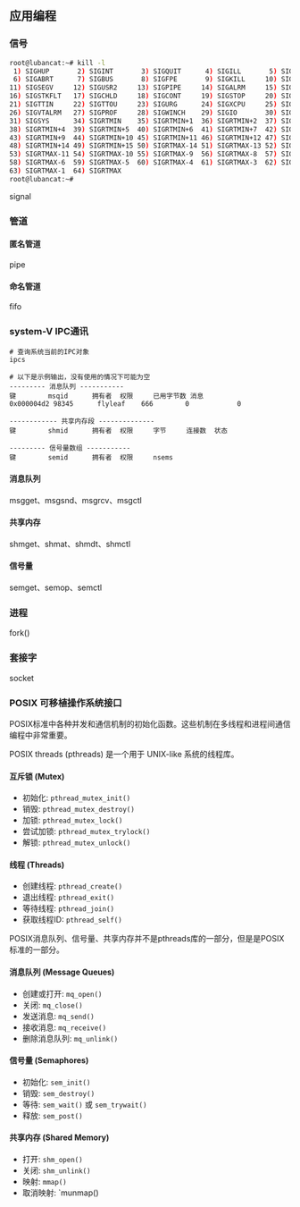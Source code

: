 ## 应用编程

### 信号

~~~sh
root@lubancat:~# kill -l
 1) SIGHUP       2) SIGINT       3) SIGQUIT      4) SIGILL       5) SIGTRAP
 6) SIGABRT      7) SIGBUS       8) SIGFPE       9) SIGKILL     10) SIGUSR1
11) SIGSEGV     12) SIGUSR2     13) SIGPIPE     14) SIGALRM     15) SIGTERM
16) SIGSTKFLT   17) SIGCHLD     18) SIGCONT     19) SIGSTOP     20) SIGTSTP
21) SIGTTIN     22) SIGTTOU     23) SIGURG      24) SIGXCPU     25) SIGXFSZ
26) SIGVTALRM   27) SIGPROF     28) SIGWINCH    29) SIGIO       30) SIGPWR
31) SIGSYS      34) SIGRTMIN    35) SIGRTMIN+1  36) SIGRTMIN+2  37) SIGRTMIN+3
38) SIGRTMIN+4  39) SIGRTMIN+5  40) SIGRTMIN+6  41) SIGRTMIN+7  42) SIGRTMIN+8
43) SIGRTMIN+9  44) SIGRTMIN+10 45) SIGRTMIN+11 46) SIGRTMIN+12 47) SIGRTMIN+13
48) SIGRTMIN+14 49) SIGRTMIN+15 50) SIGRTMAX-14 51) SIGRTMAX-13 52) SIGRTMAX-12
53) SIGRTMAX-11 54) SIGRTMAX-10 55) SIGRTMAX-9  56) SIGRTMAX-8  57) SIGRTMAX-7
58) SIGRTMAX-6  59) SIGRTMAX-5  60) SIGRTMAX-4  61) SIGRTMAX-3  62) SIGRTMAX-2
63) SIGRTMAX-1  64) SIGRTMAX
root@lubancat:~# 
~~~

signal

### 管道

#### 匿名管道

pipe

#### 命名管道

fifo

### system-V IPC通讯

~~~
# 查询系统当前的IPC对象
ipcs

# 以下是示例输出，没有使用的情况下可能为空
--------- 消息队列 -----------
键        msqid      拥有者  权限     已用字节数 消息
0x000004d2 98345      flyleaf    666        0            0

------------ 共享内存段 --------------
键        shmid      拥有者  权限     字节     连接数  状态

--------- 信号量数组 -----------
键        semid      拥有者  权限     nsems
~~~

#### 消息队列

msgget、msgsnd、msgrcv、msgctl

#### 共享内存

shmget、shmat、shmdt、shmctl

#### 信号量

semget、semop、semctl

### 进程

fork()

### 套接字

socket

### POSIX 可移植操作系统接口

POSIX标准中各种并发和通信机制的初始化函数。这些机制在多线程和进程间通信编程中非常重要。

POSIX threads (pthreads) 是一个用于 UNIX-like 系统的线程库。

#### 互斥锁 (Mutex)

- 初始化: `pthread_mutex_init()`
- 销毁: `pthread_mutex_destroy()`
- 加锁: `pthread_mutex_lock()`
- 尝试加锁: `pthread_mutex_trylock()`
- 解锁: `pthread_mutex_unlock()`

#### 线程 (Threads)

- 创建线程: `pthread_create()`
- 退出线程: `pthread_exit()`
- 等待线程: `pthread_join()`
- 获取线程ID: `pthread_self()`

POSIX消息队列、信号量、共享内存并不是pthreads库的一部分，但是是POSIX标准的一部分。

#### 消息队列 (Message Queues)

- 创建或打开: `mq_open()`
- 关闭: `mq_close()`
- 发送消息: `mq_send()`
- 接收消息: `mq_receive()`
- 删除消息队列: `mq_unlink()`

#### 信号量 (Semaphores)

- 初始化: `sem_init()`
- 销毁: `sem_destroy()`
- 等待: `sem_wait()` 或 `sem_trywait()`
- 释放: `sem_post()`

#### 共享内存 (Shared Memory)

- 打开: `shm_open()`
- 关闭: `shm_unlink()`
- 映射: `mmap()`
- 取消映射: `munmap()
